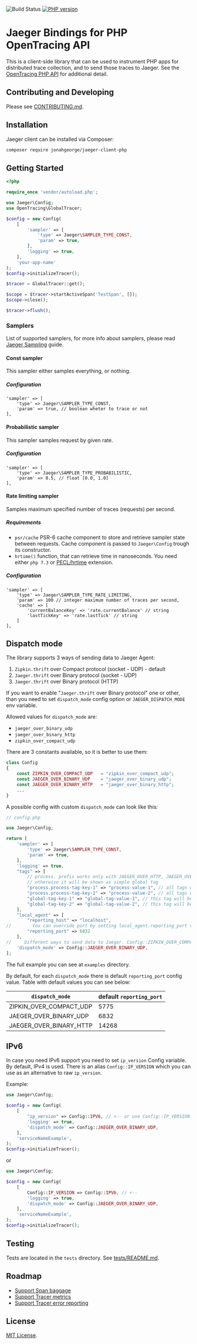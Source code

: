 ![Build Status](https://github.com/jonahgeorge/jaeger-client-php/workflows/Test/badge.svg) [![PHP version][packagist-img]][packagist]

# Jaeger Bindings for PHP OpenTracing API

This is a client-side library that can be used to instrument PHP apps for distributed trace collection,
and to send those traces to Jaeger. See the [OpenTracing PHP API](https://github.com/opentracing/opentracing-php)
for additional detail.

## Contributing and Developing

Please see [CONTRIBUTING.md](./CONTRIBUTING.md).

## Installation

Jaeger client can be installed via Composer:

```bash
composer require jonahgeorge/jaeger-client-php
```

## Getting Started

```php
<?php

require_once 'vendor/autoload.php';

use Jaeger\Config;
use OpenTracing\GlobalTracer;

$config = new Config(
    [
        'sampler' => [
            'type' => Jaeger\SAMPLER_TYPE_CONST,
            'param' => true,
        ],
        'logging' => true,
    ],
    'your-app-name'
);
$config->initializeTracer();

$tracer = GlobalTracer::get();

$scope = $tracer->startActiveSpan('TestSpan', []);
$scope->close();

$tracer->flush();
```

### Samplers

List of supported samplers, for more info about samplers, please read [Jaeger Sampling](https://www.jaegertracing.io/docs/1.9/sampling/) guide.

#### Const sampler
This sampler either samples everything, or nothing.

##### Configuration
```
'sampler' => [
    'type' => Jaeger\SAMPLER_TYPE_CONST,
    'param' => true, // boolean wheter to trace or not
],
```

#### Probabilistic sampler
This sampler samples request by given rate.

##### Configuration
```
'sampler' => [
    'type' => Jaeger\SAMPLER_TYPE_PROBABILISTIC,
    'param' => 0.5, // float [0.0, 1.0]
],
```

#### Rate limiting sampler
Samples maximum specified number of traces (requests) per second.

##### Requirements
* `psr/cache` PSR-6 cache component to store and retrieve sampler state between requests.
Cache component is passed to `Jaeger\Config` trough its constructor.
* `hrtime()` function, that can retrieve time in nanoseconds. You need either `php 7.3` or [PECL/hrtime](http://pecl.php.net/package/hrtime) extension.

##### Configuration
```
'sampler' => [
    'type' => Jaeger\SAMPLER_TYPE_RATE_LIMITING,
    'param' => 100 // integer maximum number of traces per second,
    'cache' => [
        'currentBalanceKey' => 'rate.currentBalance' // string
        'lastTickKey' => 'rate.lastTick' // string
    ]
],
```
## Dispatch mode

The library supports 3 ways of sending data to Jaeger Agent:  

1. `Zipkin.thrift` over Compact protocol (socket - UDP) - default 
2. `Jaeger.thrift` over Binary protocol (socket - UDP)
2. `Jaeger.thrift` over Binary protocol (HTTP)

If you want to enable "`Jaeger.thrift` over Binary protocol" one or other, than
you need to set `dispatch_mode` config option or `JAEGER_DISPATCH_MODE` env
variable.

Allowed values for `dispatch_mode` are:
- `jaeger_over_binary_udp`
- `jaeger_over_binary_http`
- `zipkin_over_compact_udp`

There are 3 constants available, so it is better to use them:
```php
class Config
{
    const ZIPKIN_OVER_COMPACT_UDP   = "zipkin_over_compact_udp";
    const JAEGER_OVER_BINARY_UDP    = "jaeger_over_binary_udp";
    const JAEGER_OVER_BINARY_HTTP   = "jaeger_over_binary_http";
    ...
}
```

A possible config with custom `dispatch_mode` can look like this:
```php
// config.php

use Jaeger\Config;

return [
    'sampler' => [
        'type' => Jaeger\SAMPLER_TYPE_CONST,
        'param' => true,
    ],
    'logging' => true,
    "tags" => [
        // process. prefix works only with JAEGER_OVER_HTTP, JAEGER_OVER_BINARY
        // otherwise it will be shown as simple global tag
        "process.process-tag-key-1" => "process-value-1", // all tags with `process.` prefix goes to process section
        "process.process-tag-key-2" => "process-value-2", // all tags with `process.` prefix goes to process section
        "global-tag-key-1" => "global-tag-value-1", // this tag will be appended to all spans
        "global-tag-key-2" => "global-tag-value-2", // this tag will be appended to all spans
    ],
    "local_agent" => [
        "reporting_host" => "localhost", 
//        You can override port by setting local_agent.reporting_port value   
        "reporting_port" => 6832
    ],
//     Different ways to send data to Jaeger. Config::ZIPKIN_OVER_COMPACT - default):
    'dispatch_mode' => Config::JAEGER_OVER_BINARY_UDP,
];
```
The full example you can see at `examples` directory.

By default, for each `dispatch_mode` there is default `reporting_port` config value. Table with
default values you can see below: 

`dispatch_mode`          | default `reporting_port` 
------------------------ | ---------------- 
ZIPKIN_OVER_COMPACT_UDP  | 5775
JAEGER_OVER_BINARY_UDP   | 6832
JAEGER_OVER_BINARY_HTTP  | 14268

## IPv6

In case you need IPv6 support you need to set `ip_version` Config variable.
By default, IPv4 is used. There is an alias `Config::IP_VERSION` which you can use
as an alternative to raw `ip_version`.

Example:

```php
use Jaeger\Config;

$config = new Config(
    [
        "ip_version" => Config::IPV6, // <-- or use Config::IP_VERSION constant
        'logging' => true,
        'dispatch_mode' => Config::JAEGER_OVER_BINARY_UDP,
    ],
    'serviceNameExample',
);
$config->initializeTracer();
```
or

```php
use Jaeger\Config;

$config = new Config(
    [
        Config::IP_VERSION => Config::IPV6, // <--
        'logging' => true,
        'dispatch_mode' => Config::JAEGER_OVER_BINARY_UDP,
    ],
    'serviceNameExample',
);
$config->initializeTracer();
```


## Testing

Tests are located in the `tests` directory. See [tests/README.md](./tests/README.md).

## Roadmap

- [Support Span baggage](https://github.com/jonahgeorge/jaeger-client-php/issues/5)
- [Support Tracer metrics](https://github.com/jonahgeorge/jaeger-client-php/issues/12)
- [Support Tracer error reporting](https://github.com/jonahgeorge/jaeger-client-php/issues/13)

## License

[MIT License](./LICENSE).

[ci-img]: https://travis-ci.org/jonahgeorge/jaeger-client-php.svg?branch=travis
[ci]: https://travis-ci.org/jonahgeorge/jaeger-client-php
[packagist-img]: https://badge.fury.io/ph/jonahgeorge%2Fjaeger-client-php.svg
[packagist]: https://badge.fury.io/ph/jonahgeorge%2Fjaeger-client-php

